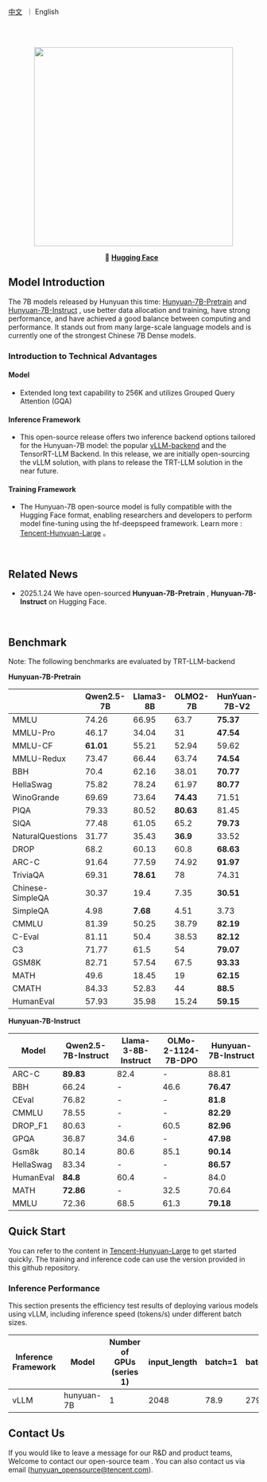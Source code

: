 <p align="left">
    <a href="README_CN.md">中文</a>&nbsp ｜ English</a>
</p>
<br><br>

<p align="center">
 <img src="https://dscache.tencent-cloud.cn/upload/uploader/hunyuan-64b418fd052c033b228e04bc77bbc4b54fd7f5bc.png" width="400"/> <br>
</p><p></p>

<p align="center">
    🫣&nbsp<a href="https://huggingface.co/tencent/"><b>Hugging Face</b></a>&nbsp&nbsp

## Model Introduction

The 7B models released by Hunyuan this time: [Hunyuan-7B-Pretrain](https://huggingface.co/tencent/Hunyuan-7B-Pretrain) and [Hunyuan-7B-Instruct](https://huggingface.co/tencent/Hunyuan-7B-Instruct) , use better data allocation and training, have strong performance, and have achieved a good balance between computing and performance. It stands out from many large-scale language models and is currently one of the strongest Chinese 7B Dense models.

### Introduction to Technical Advantages

#### Model 

- Extended long text capability to 256K and utilizes Grouped Query Attention (GQA)

#### Inference Framework
- This open-source release offers two inference backend options tailored for the Hunyuan-7B model: the popular [vLLM-backend](https://github.com/quinnrong94/vllm/tree/dev_hunyuan) and the TensorRT-LLM Backend. In this release, we are initially open-sourcing the vLLM solution, with plans to release the TRT-LLM solution in the near future.

#### Training Framework
- The Hunyuan-7B open-source model is fully compatible with the Hugging Face format, enabling researchers and developers to perform model fine-tuning using the hf-deepspeed framework. Learn more : [Tencent-Hunyuan-Large](https://github.com/Tencent/Tencent-Hunyuan-Large) 。

&nbsp;

## Related News
* 2025.1.24 We have open-sourced  **Hunyuan-7B-Pretrain** , **Hunyuan-7B-Instruct** on Hugging Face.
<br>


## Benchmark

Note: The following benchmarks are evaluated by TRT-LLM-backend

**Hunyuan-7B-Pretrain**

|                  | Qwen2.5-7B | Llama3-8B  | OLMO2-7B | HunYuan-7B-V2 |
|------------------|------------|------------|----------|---------------|
| MMLU             | 74.26      | 66.95      | 63.7     | **75.37**         |
| MMLU-Pro         | 46.17      | 34.04      | 31       | **47.54**         |
| MMLU-CF          | **61.01**      | 55.21      | 52.94    | 59.62         |
| MMLU-Redux       | 73.47      | 66.44      | 63.74    | **74.54**         |
| BBH              | 70.4       | 62.16      | 38.01    | **70.77**         |
| HellaSwag        | 75.82      | 78.24      | 61.97    | **80.77**         |
| WinoGrande       | 69.69      | 73.64      | **74.43**    | 71.51         |
| PIQA             | 79.33      | 80.52      | **80.63**    | 81.45         |
| SIQA             | 77.48      | 61.05      | 65.2     | **79.73**         |
| NaturalQuestions | 31.77      | 35.43      | **36.9**     | 33.52         |
| DROP             | 68.2       | 60.13      | 60.8     | **68.63**         |
| ARC-C            | 91.64      | 77.59      | 74.92    | **91.97**         |
| TriviaQA         | 69.31      | **78.61**      | 78       | 74.31         |
| Chinese-SimpleQA | 30.37      | 19.4       | 7.35     | **30.51**         |
| SimpleQA         | 4.98       | **7.68**       | 4.51     | 3.73          |
| CMMLU            | 81.39      | 50.25      | 38.79    | **82.19**         |
| C-Eval           | 81.11      | 50.4       | 38.53    | **82.12**         |
| C3               | 71.77      | 61.5       | 54       | **79.07**         |
| GSM8K            | 82.71      | 57.54      | 67.5     | **93.33**         |
| MATH             | 49.6       | 18.45      | 19       | **62.15**         |
| CMATH            | 84.33      | 52.83      | 44       | **88.5**          |
| HumanEval        | 57.93      | 35.98      | 15.24    | **59.15**         |




**Hunyuan-7B-Instruct**

| Model       | Qwen2.5-7B-Instruct | Llama-3-8B-Instruct | OLMo-2-1124-7B-DPO | Hunyuan-7B-Instruct | 
|-------------|---------------------|---------------------|--------------------|-------------------|
| ARC-C       | **89.83**           | 82.4                | -                  | 88.81             | 
| BBH         | 66.24               | -                   | 46.6               | **76.47**         |
| CEval       | 76.82               | -                   | -                  | **81.8**          | 
| CMMLU       | 78.55               | -                   | -                  | **82.29**         | 
| DROP_F1     | 80.63               | -                   | 60.5               | **82.96**         | 
| GPQA        | 36.87               | 34.6                | -                  | **47.98**         | 
| Gsm8k       | 80.14               | 80.6                | 85.1               | **90.14**         | 
| HellaSwag   | 83.34               | -                   | -                  | **86.57**         | 
| HumanEval   | **84.8**            | 60.4                | -                  | 84.0              | 
| MATH        | **72.86**           | -                   | 32.5               | 70.64             | 
| MMLU        | 72.36               | 68.5                | 61.3               | **79.18**         | 



## Quick Start

You can refer to the content in [Tencent-Hunyuan-Large](https://github.com/Tencent/Tencent-Hunyuan-Large) to get started quickly. The training and inference code can use the version provided in this github repository.

### Inference Performance

This section presents the efficiency test results of deploying various models using vLLM, including inference speed (tokens/s) under different batch sizes.

| Inference Framework | Model      | Number of GPUs (series 1) | input_length | batch=1             | batch=4              |
|------|------------|-------------------------|-------------------------|---------------------|----------------------|
| vLLM | hunyuan-7B | 1                       | 2048                  | 78.9                | 279.5                  |

## Contact Us

If you would like to leave a message for our R&D and product teams, Welcome to contact our open-source team . You can also contact us via email (hunyuan_opensource@tencent.com).